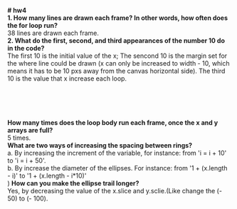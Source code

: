 <b># hw4 </b> <br>
<b>1. How many lines are drawn each frame? In other words, how often does the for loop run?</b> <br>
38 lines are drawn each frame. <br>
<b>2. What do the first, second, and third appearances of the number 10 do in the code?</b><br>
The first 10 is the initial value of the x; The sencond 10 is the margin set for the where line could be drawn (x can only be increased to width - 10, which means it has to be 10 pxs away from the canvas horizontal side). The third 10 is the value that x increase each loop.<br>
<br>
<br>
<br>
<br>


<b>How many times does the loop body run each frame, once the x and y arrays are full?</b><br>
5 times. <br>
<b>What are two ways of increasing the spacing between rings?</b><br>
a. By increasing the increment of the variable, for instance: from 'i = i + 10' to 'i = i + 50'.<br>
b. By increase the diameter of the ellipses. For instance: from '1 + (x.length - i)' to '1 + (x.length - i*10)'<br>)
<b>How can you make the ellipse trail longer?</b><br>
Yes, by decreasing the value of the x.slice and y.sclie.(Like change the (- 50) to (- 100).

